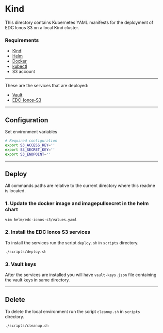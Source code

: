 # Kind 

This directory contains Kubernetes YAML manifests for the deployment of EDC Ionos S3 on a local Kind cluster.

### Requirements
- [Kind](https://kind.sigs.k8s.io/)
- [Helm](https://helm.sh/docs/intro/install/)
- [Docker](https://docs.docker.com/get-docker/)
- [kubectl](https://kubernetes.io/docs/tasks/tools/install-kubectl/)
- S3 account

***

These are the services that are deployed:
- [Vault](https://www.vaultproject.io/)
- [EDC-Ionos-S3](https://github.com/Digital-Ecosystems/edc-ionos-s3)

***

## Configuration

Set environment variables

```sh
# Required configuration
export S3_ACCESS_KEY=''
export S3_SECRET_KEY=''
export S3_ENDPOINT=''
```

***

## Deploy

All commands paths are relative to the current directory where this readme is located.

### 1. Update the docker image and imagepullsecret in the helm chart
```sh
vim helm/edc-ionos-s3/values.yaml
```

### 2. Install the EDC Ionos S3 services

To install the services run the script ```deploy.sh``` in ```scripts``` directory.

```sh
./scripts/deploy.sh
```

### 3. Vault keys
After the services are installed you will have ```vault-keys.json``` file containing the vault keys in same directory.

***

## Delete

To delete the local environment run the script ```cleanup.sh``` in ```scripts``` directory.

```sh
./scripts/cleanup.sh
```